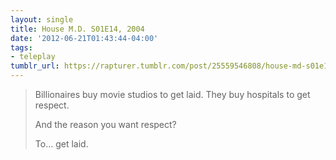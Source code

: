```yaml
---
layout: single
title: House M.D. S01E14, 2004
date: '2012-06-21T01:43:44-04:00'
tags:
- teleplay
tumblr_url: https://rapturer.tumblr.com/post/25559546808/house-md-s01e14-2004
---
```

> Billionaires buy movie studios to get laid. They buy hospitals to get respect.
> 
> And the reason you want respect?
> 
> To… get laid.

